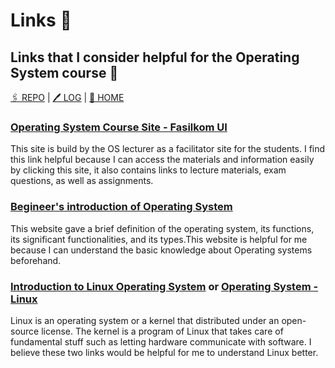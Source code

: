 # Links 🔗
## Links that I consider helpful for the Operating System course 🔌
[🖇  REPO](https://github.com/anastasiaaaudiw/os212) | [🖊  LOG](TXT/mylog.txt) | [📩 HOME](index.md)

### [Operating System Course Site - Fasilkom UI](https://os.vlsm.org/)
This site is build by the OS lecturer as a facilitator site for the students. I find this link helpful because I can access the materials and information easily by clicking this site, it also contains links to lecture materials, exam questions, as well as assignments. 

### [Begineer's introduction of Operating System](https://www.geeksforgeeks.org/introduction-of-operating-system-set-1/)
This website gave a brief definition of the operating system, its functions, its significant functionalities, and its types.This website is helpful for me because I can understand the basic knowledge about Operating systems beforehand. 

### [Introduction to Linux Operating System](https://www.guru99.com/introduction-linux.html) or [Operating System - Linux](https://www.tutorialspoint.com/operating_system/os_linux.htm)
Linux is an operating system or a kernel that distributed under an open-source license. The kernel is a program of Linux that takes care of fundamental stuff such as letting hardware communicate with software. I believe these two links would be helpful for me to understand Linux better. 
